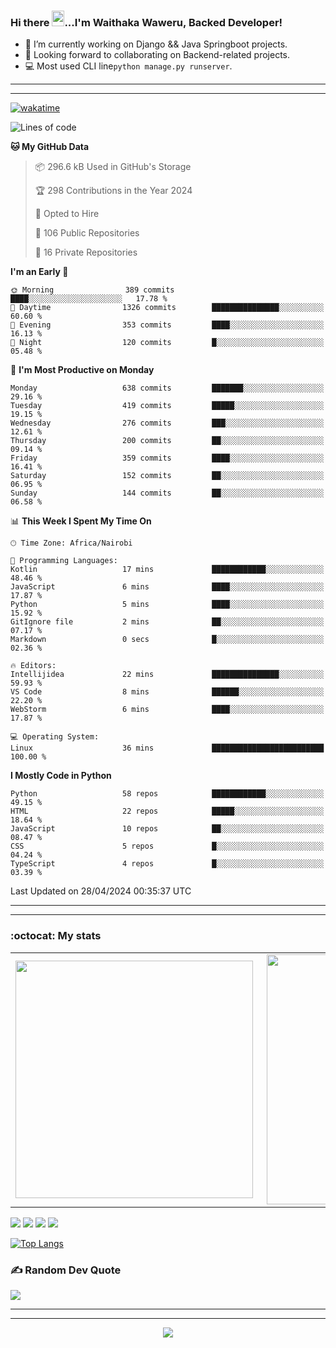 ### Hi there <img src="https://user-images.githubusercontent.com/61727167/114547962-cecc6b80-9c67-11eb-9697-b1c5a8c8ff46.gif" height="25px" width="20px">...I'm Waithaka Waweru, Backed Developer!

- 🔭 I’m currently working on Django && Java Springboot projects.
- 👯 Looking forward to collaborating on Backend-related projects.
- :computer: Most used CLI line`python manage.py runserver`.
<!-- - ⚡ Fun fact: I play video games and I love watching Football *(Premier League)* && Formula 1 *(Redbull Racing)*.
 -->

<!--
- 🤔 I’m looking for help with Android Dev...
- 🌱 I’m currently learning [ReactJS](https://reactjs.org/).
-->

---
---
[![wakatime](https://wakatime.com/badge/user/bebc43a1-1078-45b8-b266-cd9a9119fb66.svg)](https://wakatime.com/@bebc43a1-1078-45b8-b266-cd9a9119fb66)
<!--START_SECTION:waka-->
![Lines of code](https://img.shields.io/badge/From%20Hello%20World%20I%27ve%20Written-6.0%20million%20lines%20of%20code-blue)

**🐱 My GitHub Data** 

> 📦 296.6 kB Used in GitHub's Storage 
 > 
> 🏆 298 Contributions in the Year 2024
 > 
> 💼 Opted to Hire
 > 
> 📜 106 Public Repositories 
 > 
> 🔑 16 Private Repositories 
 > 
**I'm an Early 🐤** 

```text
🌞 Morning                389 commits         ████░░░░░░░░░░░░░░░░░░░░░   17.78 % 
🌆 Daytime                1326 commits        ███████████████░░░░░░░░░░   60.60 % 
🌃 Evening                353 commits         ████░░░░░░░░░░░░░░░░░░░░░   16.13 % 
🌙 Night                  120 commits         █░░░░░░░░░░░░░░░░░░░░░░░░   05.48 % 
```
📅 **I'm Most Productive on Monday** 

```text
Monday                   638 commits         ███████░░░░░░░░░░░░░░░░░░   29.16 % 
Tuesday                  419 commits         █████░░░░░░░░░░░░░░░░░░░░   19.15 % 
Wednesday                276 commits         ███░░░░░░░░░░░░░░░░░░░░░░   12.61 % 
Thursday                 200 commits         ██░░░░░░░░░░░░░░░░░░░░░░░   09.14 % 
Friday                   359 commits         ████░░░░░░░░░░░░░░░░░░░░░   16.41 % 
Saturday                 152 commits         ██░░░░░░░░░░░░░░░░░░░░░░░   06.95 % 
Sunday                   144 commits         ██░░░░░░░░░░░░░░░░░░░░░░░   06.58 % 
```


📊 **This Week I Spent My Time On** 

```text
🕑︎ Time Zone: Africa/Nairobi

💬 Programming Languages: 
Kotlin                   17 mins             ████████████░░░░░░░░░░░░░   48.46 % 
JavaScript               6 mins              ████░░░░░░░░░░░░░░░░░░░░░   17.87 % 
Python                   5 mins              ████░░░░░░░░░░░░░░░░░░░░░   15.92 % 
GitIgnore file           2 mins              ██░░░░░░░░░░░░░░░░░░░░░░░   07.17 % 
Markdown                 0 secs              █░░░░░░░░░░░░░░░░░░░░░░░░   02.36 % 

🔥 Editors: 
Intellijidea             22 mins             ███████████████░░░░░░░░░░   59.93 % 
VS Code                  8 mins              ██████░░░░░░░░░░░░░░░░░░░   22.20 % 
WebStorm                 6 mins              ████░░░░░░░░░░░░░░░░░░░░░   17.87 % 

💻 Operating System: 
Linux                    36 mins             █████████████████████████   100.00 % 
```

**I Mostly Code in Python** 

```text
Python                   58 repos            ████████████░░░░░░░░░░░░░   49.15 % 
HTML                     22 repos            █████░░░░░░░░░░░░░░░░░░░░   18.64 % 
JavaScript               10 repos            ██░░░░░░░░░░░░░░░░░░░░░░░   08.47 % 
CSS                      5 repos             █░░░░░░░░░░░░░░░░░░░░░░░░   04.24 % 
TypeScript               4 repos             █░░░░░░░░░░░░░░░░░░░░░░░░   03.39 % 
```




 Last Updated on 28/04/2024 00:35:37 UTC
<!--END_SECTION:waka-->


<!--
### Connect With Me:


<a href="https://twitter.com/itsweshy" target="_blank">
<img src=https://img.shields.io/badge/twitter-%2300acee.svg?&style=for-the-badge&logo=twitter&logoColor=white alt=twitter style="margin-bottom: 5px;" />
</a>
<a href="https://dev.to/itsweshy" target="_blank">
<img src=https://img.shields.io/badge/dev.to-%2308090A.svg?&style=for-the-badge&logo=dev.to&logoColor=white alt=devto style="margin-bottom: 5px;" />
</a>
<a href="https://linkedin.com/in/waithaka-waweru" target="_blank">
<img src=https://img.shields.io/badge/linkedin-%231E77B5.svg?&style=for-the-badge&logo=linkedin&logoColor=white alt=linkedin style="margin-bottom: 5px;" />
</a> 
-->

---
---

<!-- ## My Github Stats -->
<!-- <img src="https://github-readme-stats.vercel.app/api?username=weshy007&&show_icons=true&count_private=true&theme=radical"/><img src="https://github-readme-streak-stats.herokuapp.com/?user=weshy007&theme=radical"/>

<div align="center">
<img src="https://komarev.com/ghpvc/?username=weshy007&&style=flat-square" align="center" />
</div>  -->

### :octocat: My stats
  <table>
  <tr>
      <td><img width="380px" align="left" src="https://github-readme-stats.vercel.app/api?username=weshy007&show_icons=true&count_private=true&include_all_commits=true&theme=tokyonight"/></td>
    <td><img width="400px" align="right" src="https://github-readme-streak-stats.herokuapp.com/?user=weshy007&show_icons=true&locale=en&layout=compact&theme=tokyonight"/></td>
  
  </tr>   
</table>

![](https://raw.githubusercontent.com/weshy007/github-stats/master/generated/overview.svg#gh-dark-mode-only)
![](https://raw.githubusercontent.com/weshy007/github-stats/master/generated/overview.svg#gh-light-mode-only)
![](https://raw.githubusercontent.com/weshy007/github-stats/master/generated/languages.svg#gh-dark-mode-only)
![](https://raw.githubusercontent.com/weshy007/github-stats/master/generated/languages.svg#gh-light-mode-only)

  
[![Top Langs](https://github-readme-stats.vercel.app/api/top-langs/?username=weshy007&layout=compact&theme=tokyonight&langs_count=10)](https://github.com/weshy007/github-readme-stats)


### ✍️ Random Dev Quote
![](https://quotes-github-readme.vercel.app/api?type=horizontal&theme=tokyonight&layout=compact)

---
---

<!-- <a href="https://github.com/weshy007/github-readme-activity-graph"><img alt="Activity graph" width = "900" height = "300" src="https://activity-graph.herokuapp.com/graph?username=weshy007&bg_color=1F222E&theme=material-palenight&line=D9E650&point=FFFFFF&hide_border=true" align = "left" />
</a> -->

<div align="center">
<img src="https://komarev.com/ghpvc/?username=weshy007&&style=flat-square" align="center" />
</div> 
